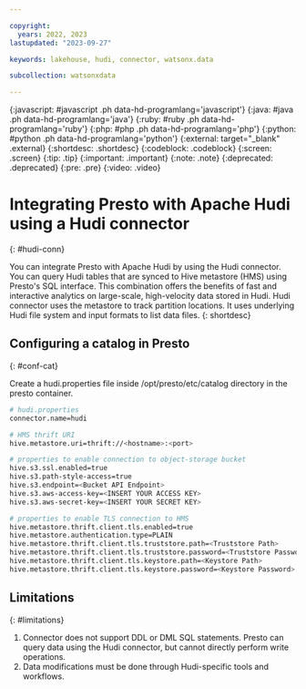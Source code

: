 ```yaml
---

copyright:
  years: 2022, 2023
lastupdated: "2023-09-27"

keywords: lakehouse, hudi, connector, watsonx.data

subcollection: watsonxdata

---
```


{:javascript: #javascript .ph data-hd-programlang='javascript'}
{:java: #java .ph data-hd-programlang='java'}
{:ruby: #ruby .ph data-hd-programlang='ruby'}
{:php: #php .ph data-hd-programlang='php'}
{:python: #python .ph data-hd-programlang='python'}
{:external: target="_blank" .external}
{:shortdesc: .shortdesc}
{:codeblock: .codeblock}
{:screen: .screen}
{:tip: .tip}
{:important: .important}
{:note: .note}
{:deprecated: .deprecated}
{:pre: .pre}
{:video: .video}

# Integrating Presto with Apache Hudi using a Hudi connector
{: #hudi-conn}

You can integrate Presto with Apache Hudi by using the Hudi connector. You can query Hudi tables that are synced to Hive metastore (HMS) using Presto's SQL interface. This combination offers the benefits of fast and interactive analytics on large-scale, high-velocity data stored in Hudi. Hudi connector uses the metastore to track partition locations. It uses underlying Hudi file system and input formats to list data files.
{: shortdesc}

## Configuring a catalog in Presto
{: #conf-cat}

Create a hudi.properties file inside /opt/presto/etc/catalog directory in the presto container.

```bash
# hudi.properties
connector.name=hudi

# HMS thrift URI
hive.metastore.uri=thrift://<hostname>:<port>

# properties to enable connection to object-storage bucket
hive.s3.ssl.enabled=true
hive.s3.path-style-access=true
hive.s3.endpoint=<Bucket API Endpoint>
hive.s3.aws-access-key=<INSERT YOUR ACCESS KEY>
hive.s3.aws-secret-key=<INSERT YOUR SECRET KEY>

# properties to enable TLS connection to HMS
hive.metastore.thrift.client.tls.enabled=true
hive.metastore.authentication.type=PLAIN
hive.metastore.thrift.client.tls.truststore.path=<Truststore Path>
hive.metastore.thrift.client.tls.truststore.password=<Truststore Password>
hive.metastore.thrift.client.tls.keystore.path=<Keystore Path>
hive.metastore.thrift.client.tls.keystore.password=<Keystore Password>
```

## Limitations
{: #limitations}

1. Connector does not support DDL or DML SQL statements. Presto can query data using the Hudi connector, but cannot directly perform write operations.
2. Data modifications must be done through Hudi-specific tools and workflows.
